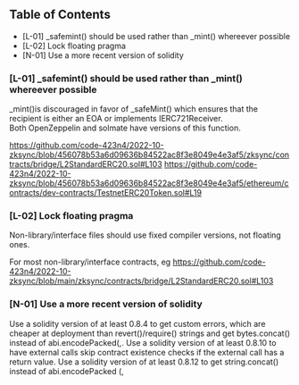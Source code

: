 ## Table of Contents

- [L-01] _safemint() should be used rather than _mint() whereever possible
- [L-02] Lock floating pragma
- [N-01] Use a more recent version of solidity



### [L-01] _safemint() should be used rather than _mint() whereever possible

_mint()is discouraged in favor of _safeMint() which ensures that the recipient is either an EOA or implements IERC721Receiver. Both OpenZeppelin and solmate have versions of this function.

https://github.com/code-423n4/2022-10-zksync/blob/456078b53a6d09636b84522ac8f3e8049e4e3af5/zksync/contracts/bridge/L2StandardERC20.sol#L103
https://github.com/code-423n4/2022-10-zksync/blob/456078b53a6d09636b84522ac8f3e8049e4e3af5/ethereum/contracts/dev-contracts/TestnetERC20Token.sol#L19

### [L-02] Lock floating pragma

Non-library/interface files should use fixed compiler versions, not floating ones. 

For most non-library/interface contracts, eg
https://github.com/code-423n4/2022-10-zksync/blob/main/zksync/contracts/bridge/L2StandardERC20.sol#L103

### [N-01] Use a more recent version of solidity

Use a solidity version of at least 0.8.4 to get custom errors, which are cheaper at deployment than revert()/require() strings and get bytes.concat() instead of abi.encodePacked(<bytes>,<bytes>. Use a solidity version of at least 0.8.10 to have external calls skip contract existence checks if the external call has a return value. Use a solidity version of at least 0.8.12 to get string.concat() instead of abi.encodePacked (<str>,<str>